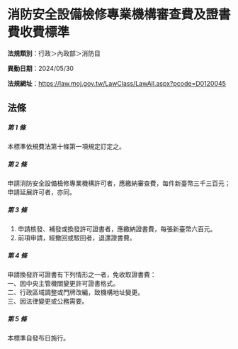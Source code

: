 # 消防安全設備檢修專業機構審查費及證書費收費標準

**法規類別**：行政＞內政部＞消防目

**異動日期**：2024/05/30  

**法規網址**：https://law.moj.gov.tw/LawClass/LawAll.aspx?pcode=D0120045





## 法條
##### 第 1 條
本標準依規費法第十條第一項規定訂定之。

##### 第 2 條
申請消防安全設備檢修專業機構許可者，應繳納審查費，每件新臺幣三千三百元；申請延展許可者，亦同。

##### 第 3 條
1. 申請核發、補發或換發許可證書者，應繳納證書費，每張新臺幣六百元。
1. 前項申請，經撤回或駁回者，退還證書費。

##### 第 4 條
申請換發許可證書有下列情形之一者，免收取證書費：  
一、因中央主管機關變更許可證書格式。  
二、行政區域調整或門牌改編，致機構地址變更。  
三、因法律變更或公務需要。

##### 第 5 條
本標準自發布日施行。



